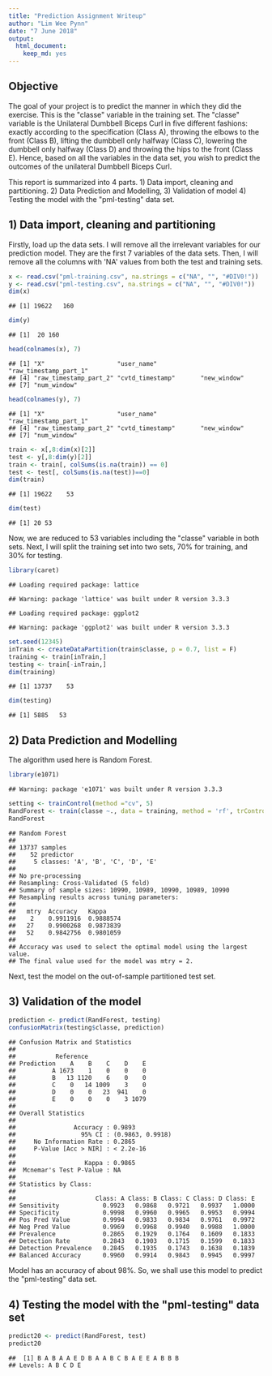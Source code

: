 ```yaml
---
title: "Prediction Assignment Writeup"
author: "Lim Wee Pynn"
date: "7 June 2018"
output: 
  html_document: 
    keep_md: yes
---
```




## Objective
The goal of your project is to predict the manner in which they did the exercise. This is the "classe" variable in the training set. The "classe" variable is the Unilateral Dumbbell Biceps Curl in five different fashions: exactly according to the specification (Class A), throwing the elbows to the front (Class B), lifting the dumbbell only halfway (Class C), lowering the dumbbell only halfway (Class D) and throwing the hips to the front (Class E). Hence, based on all the variables in the data set, you wish to predict the outcomes of the unilateral Dumbbell Biceps Curl. 

This report is summarized into 4 parts. 1) Data import, cleaning and partitioning. 2) Data Prediction and Modelling, 3) Validation of model 4) Testing the model with the "pml-testing" data set.

## 1) Data import, cleaning and partitioning

Firstly, load up the data sets. I will remove all the irrelevant variables for our prediction model. They are the first 7 variables of the data sets. Then, I will remove all the columns with 'NA' values from both the test and training sets. 


```r
x <- read.csv("pml-training.csv", na.strings = c("NA", "", "#DIV0!"))
y <- read.csv("pml-testing.csv", na.strings = c("NA", "", "#DIV0!"))
dim(x)
```

```
## [1] 19622   160
```

```r
dim(y)
```

```
## [1]  20 160
```

```r
head(colnames(x), 7)
```

```
## [1] "X"                    "user_name"            "raw_timestamp_part_1"
## [4] "raw_timestamp_part_2" "cvtd_timestamp"       "new_window"          
## [7] "num_window"
```

```r
head(colnames(y), 7)
```

```
## [1] "X"                    "user_name"            "raw_timestamp_part_1"
## [4] "raw_timestamp_part_2" "cvtd_timestamp"       "new_window"          
## [7] "num_window"
```

```r
train <- x[,8:dim(x)[2]]
test <- y[,8:dim(y)[2]]
train <- train[, colSums(is.na(train)) == 0]
test <- test[, colSums(is.na(test))==0]
dim(train)
```

```
## [1] 19622    53
```

```r
dim(test)
```

```
## [1] 20 53
```
Now, we are reduced to 53 variables including the "classe" variable in both sets. Next, I will split the training set into two sets, 70% for training, and 30% for testing. 

```r
library(caret)
```

```
## Loading required package: lattice
```

```
## Warning: package 'lattice' was built under R version 3.3.3
```

```
## Loading required package: ggplot2
```

```
## Warning: package 'ggplot2' was built under R version 3.3.3
```

```r
set.seed(12345)
inTrain <- createDataPartition(train$classe, p = 0.7, list = F)
training <- train[inTrain,]
testing <- train[-inTrain,]
dim(training)
```

```
## [1] 13737    53
```

```r
dim(testing)
```

```
## [1] 5885   53
```
## 2) Data Prediction and Modelling

The algorithm used here is Random Forest. 


```r
library(e1071)
```

```
## Warning: package 'e1071' was built under R version 3.3.3
```

```r
setting <- trainControl(method ="cv", 5)
RandForest <- train(classe ~., data = training, method = 'rf', trControl = setting)
RandForest
```

```
## Random Forest 
## 
## 13737 samples
##    52 predictor
##     5 classes: 'A', 'B', 'C', 'D', 'E' 
## 
## No pre-processing
## Resampling: Cross-Validated (5 fold) 
## Summary of sample sizes: 10990, 10989, 10990, 10989, 10990 
## Resampling results across tuning parameters:
## 
##   mtry  Accuracy   Kappa    
##    2    0.9911916  0.9888574
##   27    0.9900268  0.9873839
##   52    0.9842756  0.9801059
## 
## Accuracy was used to select the optimal model using the largest value.
## The final value used for the model was mtry = 2.
```
Next, test the model on the out-of-sample partitioned test set. 

## 3) Validation of the model

```r
prediction <- predict(RandForest, testing)
confusionMatrix(testing$classe, prediction)
```

```
## Confusion Matrix and Statistics
## 
##           Reference
## Prediction    A    B    C    D    E
##          A 1673    1    0    0    0
##          B   13 1120    6    0    0
##          C    0   14 1009    3    0
##          D    0    0   23  941    0
##          E    0    0    0    3 1079
## 
## Overall Statistics
##                                           
##                Accuracy : 0.9893          
##                  95% CI : (0.9863, 0.9918)
##     No Information Rate : 0.2865          
##     P-Value [Acc > NIR] : < 2.2e-16       
##                                           
##                   Kappa : 0.9865          
##  Mcnemar's Test P-Value : NA              
## 
## Statistics by Class:
## 
##                      Class: A Class: B Class: C Class: D Class: E
## Sensitivity            0.9923   0.9868   0.9721   0.9937   1.0000
## Specificity            0.9998   0.9960   0.9965   0.9953   0.9994
## Pos Pred Value         0.9994   0.9833   0.9834   0.9761   0.9972
## Neg Pred Value         0.9969   0.9968   0.9940   0.9988   1.0000
## Prevalence             0.2865   0.1929   0.1764   0.1609   0.1833
## Detection Rate         0.2843   0.1903   0.1715   0.1599   0.1833
## Detection Prevalence   0.2845   0.1935   0.1743   0.1638   0.1839
## Balanced Accuracy      0.9960   0.9914   0.9843   0.9945   0.9997
```
Model has an accuracy of about 98%. So, we shall use this model to predict the "pml-testing" data set.

## 4) Testing the model with the "pml-testing" data set


```r
predict20 <- predict(RandForest, test)
predict20
```

```
##  [1] B A B A A E D B A A B C B A E E A B B B
## Levels: A B C D E
```
